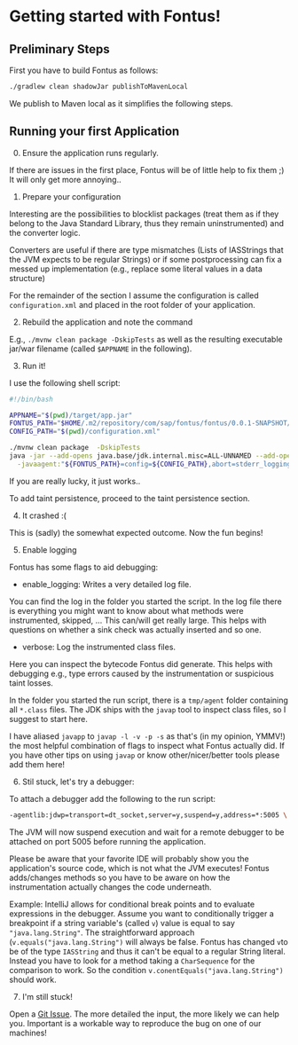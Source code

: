 # Getting started with Fontus!

## Preliminary Steps

First you have to build Fontus as follows:
```sh
./gradlew clean shadowJar publishToMavenLocal
```

We publish to Maven local as it simplifies the following steps.

## Running your first Application

0. Ensure the application runs regularly.

If there are issues in the first place, Fontus will be of little help to fix them ;) It will only get more annoying..

1. Prepare your configuration

Interesting are the possibilities to blocklist packages (treat them as if they belong to the Java Standard Library, thus they remain uninstrumented) and the converter logic.

Converters are useful if there are type mismatches (Lists of IASStrings that the JVM expects to be regular Strings) or if some postprocessing can fix a messed up implementation (e.g., replace some literal values in a data structure)

For the remainder of the section I assume the configuration is called `configuration.xml` and placed in the root folder of your application.

2. Rebuild the application and note the command

E.g., ``./mvnw clean package -DskipTests`` as well as the resulting executable jar/war filename (called `$APPNAME` in the following).

3. Run it!

I use the following shell script:

```sh
#!/bin/bash

APPNAME="$(pwd)/target/app.jar"
FONTUS_PATH="$HOME/.m2/repository/com/sap/fontus/fontus/0.0.1-SNAPSHOT/fontus-0.0.1-SNAPSHOT.jar"
CONFIG_PATH="$(pwd)/configuration.xml"

./mvnw clean package  -DskipTests
java -jar --add-opens java.base/jdk.internal.misc=ALL-UNNAMED --add-opens java.base/java.lang.reflect=ALL-UNNAMED \
  -javaagent:"${FONTUS_PATH}=config=${CONFIG_PATH},abort=stderr_logging" "${APPNAME}"
```

If you are really lucky, it just works..

To add taint persistence, proceed to the taint persistence section.


4. It crashed :(

This is (sadly) the somewhat expected outcome. Now the fun begins!

5. Enable logging

Fontus has some flags to aid debugging:

- enable_logging: Writes a very detailed log file.

You can find the log in the folder you started the script. In the log file there is everything you might want to know about what methods were instrumented, skipped, ... This can/will get really large. This helps with questions on whether a sink check was actually inserted and so one.

- verbose: Log the instrumented class files.

Here you can inspect the bytecode Fontus did generate. This helps with debugging e.g., type errors caused by the instrumentation or suspicious taint losses.

In the folder you started the run script, there is a `tmp/agent` folder containing all `*.class` files. The JDK ships with the `javap` tool to inspect class files, so I suggest to start here.

I have aliased `javapp` to `javap -l -v -p -s` as that's (in my opinion, YMMV!) the most helpful combination of flags to inspect what Fontus actually did. If you have other tips on using `javap` or know other/nicer/better tools please add them here!

6. Stil stuck, let's try a debugger:

To attach a debugger add the following to the run script:

```sh
-agentlib:jdwp=transport=dt_socket,server=y,suspend=y,address=*:5005 \
```

The JVM will now suspend execution and wait for a remote debugger to be attached on port 5005 before running the application.

Please be aware that your favorite IDE will probably show you the application's source code, which is not what the JVM executes! Fontus adds/changes methods so you have to be aware on how the instrumentation actually changes the code underneath.

Example: IntelliJ allows for conditional break points and to evaluate expressions in the debugger. Assume you want to conditionally trigger a breakpoint if a string variable's (called `v`) value is equal to say `"java.lang.String"`. The straightforward approach (`v.equals("java.lang.String")` will always be false. Fontus has changed `v`to be of the type `IASString` and thus it can't be equal to a regular String literal. Instead you have to look for a method taking a `CharSequence` for the comparison to work. So the condition `v.conentEquals("java.lang.String")` should work.

7. I'm still stuck!

Open a [Git Issue](https://git.ias.cs.tu-bs.de/GDPR_Tainting/Fontus/issues). The more detailed the input, the more likely we can help you. Important is a workable way to reproduce the bug on one of our machines!

